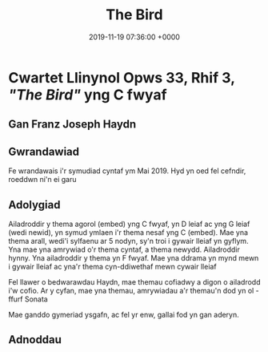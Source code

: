 ﻿---
layout: single
title:  "The Bird"
date:   2019-11-19 07:36:00 +0000
tags: pedwarawd quartet haydn clasurol 
---


# Cwartet Llinynol Opws 33, Rhif 3, _"The Bird"_ yng C fwyaf
## Gan Franz Joseph Haydn

## Gwrandawiad
Fe wrandawais i'r symudiad cyntaf ym Mai 2019. Hyd yn oed fel cefndir, roeddwn ni'n ei garu
## Adolygiad
Ailadroddir y thema agorol (embed) yng C fwyaf, yn D leiaf ac yng G leiaf (wedi newid), yn symud ymlaen i'r thema nesaf yng C (embed). Mae yna thema arall, wedi'i sylfaenu ar 5 nodyn, sy'n troi i gywair lleiaf yn gyflym. Yna mae yna amrywiad o'r thema cyntaf, a thema newydd. Ailadroddir hynny. Yna ailadroddir y thema yn F fwyaf. Mae yna ddrama yn mynd mewn i gywair lleiaf ac yna'r thema cyn-ddiwethaf mewn cywair lleiaf

Fel llawer o bedwarawdau Haydn, mae themau cofiadwy a digon o ailadrodd i'w cofio. Ar y cyfan, mae yna themau, amrywiadau a'r themau'n dod yn ol - ffurf Sonata

Mae ganddo gymeriad ysgafn, ac fel yr enw, gallai fod yn gan aderyn.
## Adnoddau

